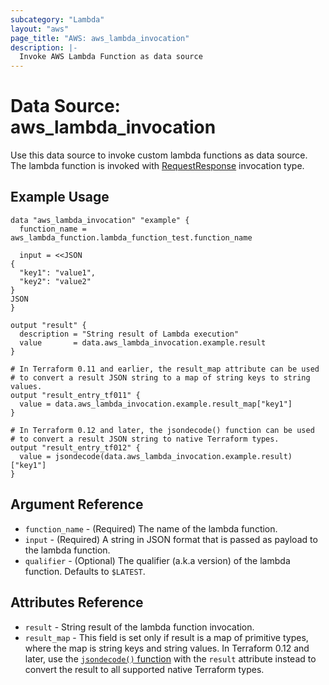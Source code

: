 ```yaml
---
subcategory: "Lambda"
layout: "aws"
page_title: "AWS: aws_lambda_invocation"
description: |-
  Invoke AWS Lambda Function as data source
---
```


# Data Source: aws_lambda_invocation

Use this data source to invoke custom lambda functions as data source.
The lambda function is invoked with [RequestResponse](https://docs.aws.amazon.com/lambda/latest/dg/API_Invoke.html#API_Invoke_RequestSyntax)
invocation type.

## Example Usage

```hcl
data "aws_lambda_invocation" "example" {
  function_name = aws_lambda_function.lambda_function_test.function_name

  input = <<JSON
{
  "key1": "value1",
  "key2": "value2"
}
JSON
}

output "result" {
  description = "String result of Lambda execution"
  value       = data.aws_lambda_invocation.example.result
}

# In Terraform 0.11 and earlier, the result_map attribute can be used
# to convert a result JSON string to a map of string keys to string values.
output "result_entry_tf011" {
  value = data.aws_lambda_invocation.example.result_map["key1"]
}

# In Terraform 0.12 and later, the jsondecode() function can be used
# to convert a result JSON string to native Terraform types.
output "result_entry_tf012" {
  value = jsondecode(data.aws_lambda_invocation.example.result)["key1"]
}
```

## Argument Reference

 * `function_name` - (Required) The name of the lambda function.
 * `input` - (Required) A string in JSON format that is passed as payload to the lambda function.
 * `qualifier` - (Optional) The qualifier (a.k.a version) of the lambda function. Defaults
 to `$LATEST`.

## Attributes Reference

 * `result` - String result of the lambda function invocation.
 * `result_map` - This field is set only if result is a map of primitive types, where the map is string keys and string values. In Terraform 0.12 and later, use the [`jsondecode()` function](/docs/configuration/functions/jsondecode.html) with the `result` attribute instead to convert the result to all supported native Terraform types.
